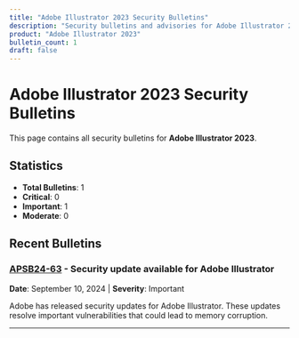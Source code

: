 ```yaml
---
title: "Adobe Illustrator 2023 Security Bulletins"
description: "Security bulletins and advisories for Adobe Illustrator 2023"
product: "Adobe Illustrator 2023"
bulletin_count: 1
draft: false
---
```


# Adobe Illustrator 2023 Security Bulletins

This page contains all security bulletins for **Adobe Illustrator 2023**.

## Statistics

- **Total Bulletins**: 1
- **Critical**: 0
- **Important**: 1
- **Moderate**: 0

## Recent Bulletins

### [APSB24-63](https://helpx.adobe.com/security/products/illustrator/apsb24-63.html) - Security update available for Adobe Illustrator

**Date**: September 10, 2024 | **Severity**: Important

Adobe has released security updates for Adobe Illustrator. These updates resolve important vulnerabilities that could lead to memory corruption.

---

